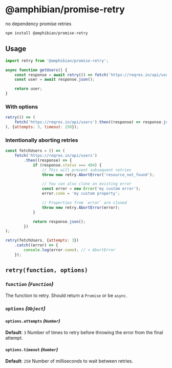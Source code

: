 # @amphibian/promise-retry

no dependency promise retries

```
npm install @amphibian/promise-retry
```

## Usage

```javascript
import retry from '@amphibian/promise-retry';

async function getUsers() {
	const response = await retry(() => fetch('https://reqres.in/api/users'));
	const user = await response.json();

	return user;
}
```

### With options

```javascript
retry(() => (
	fetch('https://reqres.in/api/users').then((response) => response.json())
), {attempts: 3, timeout: 250});
```

### Intentionally aborting retries

```javascript
const fetchUsers = () => (
	fetch('https://reqres.in/api/users')
		.then((response) => {
			if (response.status === 404) {
				// This will prevent subsequent retries
				throw new retry.AbortError('resource_not_found');

				// You can also clone an existing error
				const error = new Error('my custom error');
				error.code = 'my custom property';

				// Properties from `error` are cloned
				throw new retry.AbortError(error);
			}

			return response.json();
		})
);

retry(fetchUsers, {attempts: 3})
	.catch((error) => {
		console.log(error.name); // > AbortError
	});
```

## `retry(function, options)`

### `function` _(`Function`)_

The function to retry. Should return a `Promise` or be `async`.

### `options` _(`Object`)_

#### `options.attempts` _(`Number`)_

**Default**: `3`
Number of times to retry before throwing the error from the final attempt.

#### `options.timeout` _(`Number`)_

**Default**: `250`
Number of milliseconds to wait between retries.
